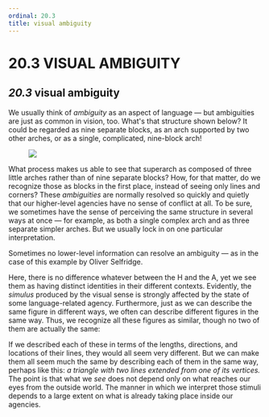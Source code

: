 ```yaml
---
ordinal: 20.3
title: visual ambiguity
---
```


# 20.3 VISUAL AMBIGUITY 

<h2><em>20.3</em> visual ambiguity</h2>
<p>We usually think of <em>ambiguity</em> as an aspect of language &mdash; but ambiguities are just as common in vision, too. What's that structure shown below? It could be regarded as nine separate blocks, as an arch supported by two other arches, or as a single, complicated, nine-block arch!</p>
<figure><img src="/images/ch20/20-1.png"/></figure>
<p>What process makes us able to see that superarch as composed of three little arches rather than of nine separate blocks? How, for that matter, do we recognize those as blocks in the first place, instead of seeing only lines and corners? These <em>ambiguities</em> are normally resolved so quickly and quietly that our higher-level agencies have no sense of conflict at all. To be sure, we sometimes have the sense of perceiving the same structure in several ways at once &mdash; for example, as both a single complex arch and as three separate simpler arches. But we usually lock in on one particular interpretation.</p>
<p>Sometimes no lower-level information can resolve an ambiguity &mdash; as in the case of this example by Oliver Selfridge.</p>
<p>Here, there is no difference whatever between the H and the A, yet we see them as having distinct identities in their different contexts. Evidently, the <em>simulus</em> produced by the visual sense is strongly affected by the state of some language-related agency. Furthermore, just as we can describe the same figure in different ways, we often can describe different figures in the same way. Thus, we recognize all these figures as similar, though no two of them are actually the same:</p>
<p>If we described each of these in terms of the lengths, directions, and locations of their lines, they would all seem very different. But we can make them all seem much the same by describing each of them in the same way, perhaps like this: <em>a triangle with two lines extended from one of its vertices.</em> The point is that what we <em>see</em> does not depend only on what reaches our eyes from the outside world. The manner in which we interpret those stimuli depends to a large extent on what is already taking place inside our agencies.</p>